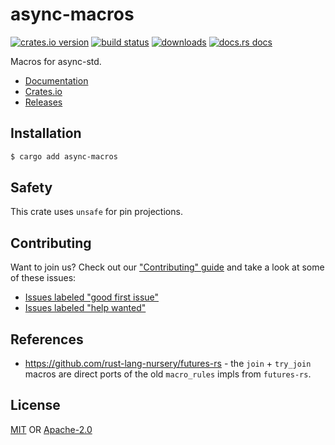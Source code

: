 # async-macros
[![crates.io version][1]][2] [![build status][3]][4]
[![downloads][5]][6] [![docs.rs docs][7]][8]

Macros for async-std.

- [Documentation][8]
- [Crates.io][2]
- [Releases][releases]

## Installation
```sh
$ cargo add async-macros
```

## Safety
This crate uses `unsafe` for pin projections.

## Contributing
Want to join us? Check out our ["Contributing" guide][contributing] and take a
look at some of these issues:

- [Issues labeled "good first issue"][good-first-issue]
- [Issues labeled "help wanted"][help-wanted]

## References
- https://github.com/rust-lang-nursery/futures-rs - the `join` + `try_join`
  macros are direct ports of the old `macro_rules` impls from `futures-rs`.

## License
[MIT](./LICENSE-MIT) OR [Apache-2.0](./LICENSE-APACHE)

[1]: https://img.shields.io/crates/v/async-macros.svg?style=flat-square
[2]: https://crates.io/crates/async-macros
[3]: https://travis-ci.com/async-rs/async-macros.svg?branch=master
[4]: https://travis-ci.com/async-rs/async-macros
[5]: https://img.shields.io/crates/d/async-macros.svg?style=flat-square
[6]: https://crates.io/crates/async-macros
[7]: https://img.shields.io/badge/docs-latest-blue.svg?style=flat-square
[8]: https://docs.rs/async-macros

[releases]: https://github.com/async-rs/async-macros/releases
[contributing]: https://github.com/async-rs/async-macros/blob/master.github/CONTRIBUTING.md
[good-first-issue]: https://github.com/async-rs/async-macros/labels/good%20first%20issue
[help-wanted]: https://github.com/async-rs/async-macros/labels/help%20wanted
